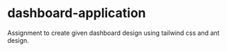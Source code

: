 # dashboard-application
Assignment to create given dashboard design using tailwind css and ant design.
